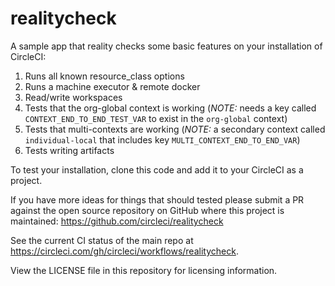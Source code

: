 # realitycheck
A sample app that reality checks some basic features on your installation of CircleCI:
1. Runs all known resource_class options
2. Runs a machine executor & remote docker 
3. Read/write workspaces
4. Tests that the org-global context is working (*NOTE:* needs a key called `CONTEXT_END_TO_END_TEST_VAR` to exist in the `org-global` context)
5. Tests that multi-contexts are working (*NOTE:* a secondary context called `individual-local` that includes key `MULTI_CONTEXT_END_TO_END_VAR`)
6. Tests writing artifacts

To test your installation, clone this code and add it to your CircleCI as a project.

If you have more ideas for things that should tested please submit a PR against the open source repository on GitHub where this project is maintained: <https://github.com/circleci/realitycheck>

See the current CI status of the main repo at <https://circleci.com/gh/circleci/workflows/realitycheck>.

View the LICENSE file in this repository for licensing information.
